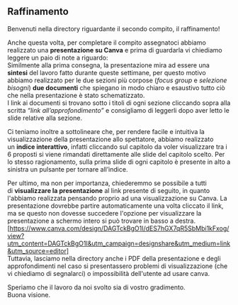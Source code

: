 ## Raffinamento

Benvenuti nella directory riguardante il secondo compito, il raffinamento!  
  
Anche questa volta, per completare il compito assegnatoci abbiamo realizzato una **presentazione su Canva** e prima di guardarla vi chiediamo leggere un paio di note a riguardo:  
Similmente alla prima consegna, la presentazione mira ad essere una **sintesi** del lavoro fatto durante queste settimane, per questo motivo abbiamo realizzato per le due sezioni più corpose 
(*focus group* e *selezione bisogni*) **due documenti** che spiegano in modo chiaro e esaustivo tutto ciò che nella presentazione è stato schematizzato.   
I link ai documenti si trovano sotto i titoli di ogni sezione cliccando sopra alla scritta *“link all’approfondimento”* e consigliamo di leggerli dopo aver letto le slide relative alla sezione.     
  
Ci teniamo inoltre a sottolineare che, per rendere facile e intuitiva la visualizzazione della presentazione allo spettatore, abbiamo realizzato un **indice interattivo**, 
infatti cliccando sul capitolo da voler visualizzare tra i 6 proposti si viene rimandati direttamente alle slide del capitolo scelto.  Per lo stesso ragionamento, sulla prima slide di ogni capitolo è presente in alto a sinistra un pulsante per tornare all’indice.  
  
Per ultimo, ma non per importanza, chiederemmo se possibile a tutti di **visualizzare la presentazione** al link presente di seguito, in quanto l'abbiamo realizzata pensando proprio ad una visualizzazione su Canva. 
La presentazione dovrebbe partire automaticamente una volta cliccato il link, ma se questo non dovesse succedere l'opzione per visualizzare la presentazione a schermo intero si può trovare in basso a destra. 
[https://www.canva.com/design/DAGTckBgO1I/dES7hGX7qR5SbMbi1kFxog/view?utm_content=DAGTckBgO1I&utm_campaign=designshare&utm_medium=link&utm_source=editor]  
Tuttavia, lasciamo nella directory anche i PDF della presentazione e degli approfondimenti nel caso si presentassero problemi di visualizzazione (che vi chiediamo di segnalarci) o impossibilità dell'utente ad usare canva.  
  
Speriamo che il lavoro da noi svolto sia di vostro gradimento.   
Buona visione.
